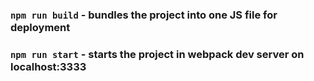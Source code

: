 ### `npm run build` - bundles the project into one JS file for deployment

### `npm run start` - starts the project in webpack dev server on localhost:3333
